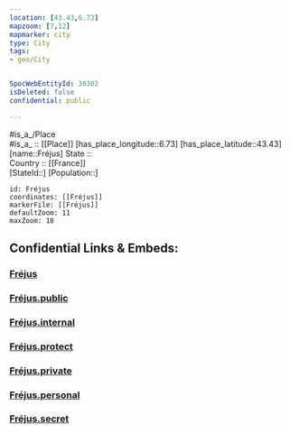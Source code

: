 ```yaml
---
location: [43.43,6.73] 
mapzoom: [7,12] 
mapmarker: city 
type: City
tags:
- geo/City


SpocWebEntityId: 30302
isDeleted: false
confidential: public

---
```

#is_a_/Place  
#is_a_ :: [[Place]] 
[has_place_longitude::6.73] 
[has_place_latitude::43.43] 
[name::Fréjus] 
State ::  
Country :: [[France]]  
[StateId::] 
[Population::] 



```leaflet
id: Fréjus
coordinates: [[Fréjus]] 
markerFile: [[Fréjus]] 
defaultZoom: 11 
maxZoom: 18
```


## Confidential Links & Embeds: 

### [Fréjus](/_Standards/Earth/Continent/Europe/Europe~West/France/regions~France/Provence-Alpes-Côte_d'Azur/departments~Provence/Var/communes~Var/Draguignan/cities~Draguignan/Fréjus.md) 

### [Fréjus.public](/_public/Earth/Continent/Europe/Europe~West/France/regions~France/Provence-Alpes-Côte_d'Azur/departments~Provence/Var/communes~Var/Draguignan/cities~Draguignan/Fréjus.public.md) 

### [Fréjus.internal](/_internal/Earth/Continent/Europe/Europe~West/France/regions~France/Provence-Alpes-Côte_d'Azur/departments~Provence/Var/communes~Var/Draguignan/cities~Draguignan/Fréjus.internal.md) 

### [Fréjus.protect](/_protect/Earth/Continent/Europe/Europe~West/France/regions~France/Provence-Alpes-Côte_d'Azur/departments~Provence/Var/communes~Var/Draguignan/cities~Draguignan/Fréjus.protect.md) 

### [Fréjus.private](/_private/Earth/Continent/Europe/Europe~West/France/regions~France/Provence-Alpes-Côte_d'Azur/departments~Provence/Var/communes~Var/Draguignan/cities~Draguignan/Fréjus.private.md) 

### [Fréjus.personal](/_personal/Earth/Continent/Europe/Europe~West/France/regions~France/Provence-Alpes-Côte_d'Azur/departments~Provence/Var/communes~Var/Draguignan/cities~Draguignan/Fréjus.personal.md) 

### [Fréjus.secret](/_secret/Earth/Continent/Europe/Europe~West/France/regions~France/Provence-Alpes-Côte_d'Azur/departments~Provence/Var/communes~Var/Draguignan/cities~Draguignan/Fréjus.secret.md)

